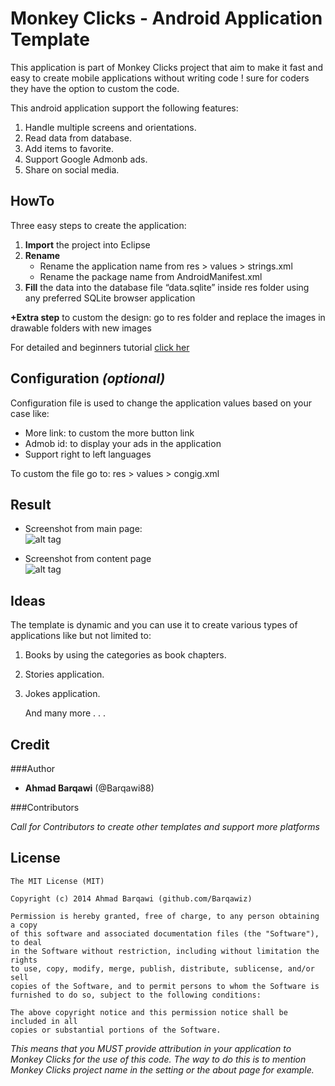 Monkey Clicks - Android Application Template
======
This application is part of Monkey Clicks project that aim to make it fast and easy to create mobile applications without writing code ! sure for coders they have the option to custom the code.

This android application support the following features:

1. Handle multiple screens and orientations.
2. Read data from database.
3. Add items to favorite.
4. Support Google Admonb ads.
5. Share on social media.

HowTo
-----
Three easy steps to create the application:

1. **Import** the project into Eclipse
2. **Rename** 
    * Rename the application name from res > values > strings.xml
    * Rename the package name from AndroidManifest.xml 
3. **Fill** the data into the database file “data.sqlite” inside res folder using any preferred SQLite browser application 

**+Extra step** to custom the design: go to res folder and replace the images in drawable folders with new images

For detailed and beginners tutorial [click her][0]

Configuration *(optional)*
-----
Configuration file is used to change the application values based on your case like:

* More link: to custom the more button link 
* Admob id: to display your ads in the application
* Support right to left languages

To custom the file go to: res > values > congig.xml

Result
-----
* Screenshot from main page: <br />
![alt tag](https://raw.github.com/Barqawiz/Android_ApplicationTemplate/master/resources/screenshots/main.png) 

* Screenshot from content page <br />
![alt tag](https://raw.github.com/Barqawiz/Android_ApplicationTemplate/master/resources/screenshots/content.png) 

Ideas
-----
The template is dynamic and you can use it to create various types of applications like but not limited to:

1. Books by using the categories as book chapters.
2. Stories application.
3. Jokes application.

   And many more . . .


Credit
------------
###Author
* **Ahmad Barqawi** (@Barqawi88)


###Contributors

*Call for Contributors to create other templates and support more platforms*

License
-------
    The MIT License (MIT)

    Copyright (c) 2014 Ahmad Barqawi (github.com/Barqawiz)

    Permission is hereby granted, free of charge, to any person obtaining a copy
    of this software and associated documentation files (the "Software"), to deal
    in the Software without restriction, including without limitation the rights
    to use, copy, modify, merge, publish, distribute, sublicense, and/or sell
    copies of the Software, and to permit persons to whom the Software is
    furnished to do so, subject to the following conditions:

    The above copyright notice and this permission notice shall be included in all
    copies or substantial portions of the Software.

*This means that you MUST provide attribution in your application to Monkey Clicks for the use of this code. The way to do this is to mention Monkey Clicks project name in the setting or the about page for example.*

[0]: http://codk.tumblr.com/post/83727645411/android-template
